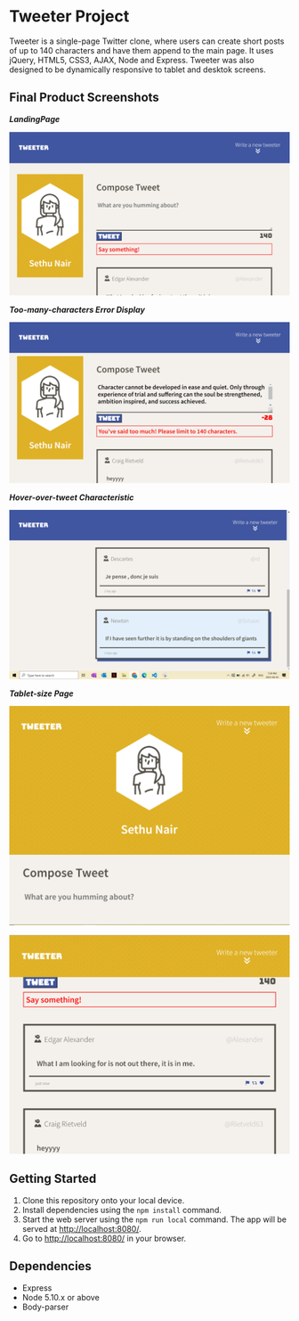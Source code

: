 # Tweeter Project

Tweeter is a single-page Twitter clone, where users can create short posts of up to 140 characters and have them append to the main page. It uses jQuery, HTML5, CSS3, AJAX, Node and Express. Tweeter was also designed to be dynamically responsive to tablet and desktok screens. 

## Final Product Screenshots

***LandingPage***

![Landing Page](https://github.com/sl-nair/tweeter/blob/master/docs/landing-page.PNG?raw=true)

***Too-many-characters Error Display***

![Error Display](https://github.com/sl-nair/tweeter/blob/master/docs/tweeter-too-many-characters.PNG?raw=true)

***Hover-over-tweet Characteristic***

![Tweet Hover](https://github.com/sl-nair/tweeter/blob/master/docs/hover-tweet.png?raw=true)

***Tablet-size Page***

![Tablet Landing Page](https://github.com/sl-nair/tweeter/blob/master/docs/tablet-size.PNG?raw=true)

![Tablet Display of Tweets](https://github.com/sl-nair/tweeter/blob/master/docs/tweets-tablet-size.PNG?raw=true)



## Getting Started

1. Clone this repository onto your local device.
2. Install dependencies using the `npm install` command.
3. Start the web server using the `npm run local` command. The app will be served at <http://localhost:8080/>.
4. Go to <http://localhost:8080/> in your browser.


## Dependencies

- Express
- Node 5.10.x or above
- Body-parser

